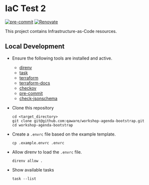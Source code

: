 # IaC Test 2

[![pre-commit](https://img.shields.io/badge/pre--commit-enabled-brightgreen?logo=pre-commit&logoColor=white)](https://github.com/pre-commit/pre-commit)
[![Renovate](https://img.shields.io/badge/renovate-enabled-brightgreen.svg)](https://renovatebot.com)

This project contains Infrastructure-as-Code resources.

## Local Development

- Ensure the following tools are installed and active.

  - [direnv](https://direnv.net)
  - [task](https://taskfile.dev)
  - [terraform](https://www.terraform.io)
  - [terraform-docs](https://terraform-docs.io)
  - [checkov](https://checkov.io)
  - [pre-commit](https://pre-commit.com)
  - [check-jsonschema](https://check-jsonschema.readthedocs.io)

- Clone this repository

  ``` shell
  cd <target_directory>
  git clone git@github.com:qaware/workshop-agenda-bootstrap.git
  cd workshop-agenda-bootstrap
  ```

- Create a `.envrc` file based on the example template.

  ``` shell
  cp .example.envrc .envrc
  ```

- Allow direnv to load the `.envrc` file.

  ``` shell
  direnv allow .
  ```

- Show available tasks

  ``` shell
  task --list
  ```
